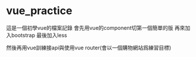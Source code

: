 # vue_practice
這是一個初學vue的檔案記錄
會先用vue的component切第一個簡單的版
再來加入bootstrap
最後加入less

然後再用vue訓練接api與使用vue router(會以一個購物網站爲練習目標)
